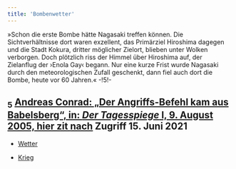 ```yaml
---
title: 'Bombenwetter'
---
```


»Schon die erste Bombe hätte Nagasaki treffen können. Die Sichtverhältnisse dort waren exzellent, das Primärziel Hiroshima dagegen und die Stadt Kokura, dritter möglicher Zielort, blieben unter Wolken verborgen. Doch plötzlich riss der Himmel über Hiroshima auf, der Zielanflug der ›Enola Gay‹ begann. Nur eine kurze Frist wurde Nagasaki durch den meteorologischen Zufall geschenkt, dann fiel auch dort die Bombe, heute vor 60 Jahren.« -!5!-
## <sub class="subscript">**5**</sub> [Andreas Conrad: „Der Angriffs-Befehl kam aus Babelsberg“, in: _Der Tagesspiege_ l, 9. August 2005, hier zit <u>nach</u>](https://www.tagesspiegel.de/berlin/der-angriffs-befehl-kam-aus-babelsberg/631760.html) Zugriff 15. Juni 2021

* [Wetter](Weather_de)

* [Krieg](War_de)




